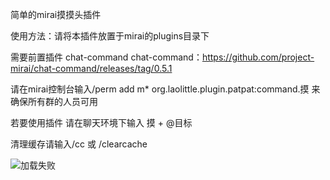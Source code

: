 简单的mirai摸摸头插件

使用方法：请将本插件放置于mirai的plugins目录下

需要前置插件 chat-command
chat-command：https://github.com/project-mirai/chat-command/releases/tag/0.5.1

请在mirai控制台输入/perm add m* org.laolittle.plugin.patpat:command.摸 来确保所有群的人员可用

若要使用插件 请在聊天环境下输入 摸 + @目标

清理缓存请输入/cc 或 /clearcache

![加载失败](https://gitee.com/laolittle/pat-pat/blob/master/usage.gif)